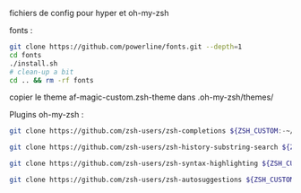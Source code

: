 fichiers de config pour hyper et oh-my-zsh

fonts :

```sh
git clone https://github.com/powerline/fonts.git --depth=1
cd fonts
./install.sh
# clean-up a bit
cd .. && rm -rf fonts
```
copier le theme af-magic-custom.zsh-theme dans .oh-my-zsh/themes/


Plugins oh-my-zsh : 
```sh
git clone https://github.com/zsh-users/zsh-completions ${ZSH_CUSTOM:-~/.oh-my-zsh/custom}/plugins/zsh-completions
```

```sh
git clone https://github.com/zsh-users/zsh-history-substring-search ${ZSH_CUSTOM:-~/.oh-my-zsh/custom}/plugins/zsh-history-substring-search
```

```sh
git clone https://github.com/zsh-users/zsh-syntax-highlighting ${ZSH_CUSTOM:-~/.oh-my-zsh/custom}/plugins/zsh-syntax-highlighting
```

```sh
git clone https://github.com/zsh-users/zsh-autosuggestions ${ZSH_CUSTOM:-~/.oh-my-zsh/custom}/plugins/zsh-autosuggestions
```
